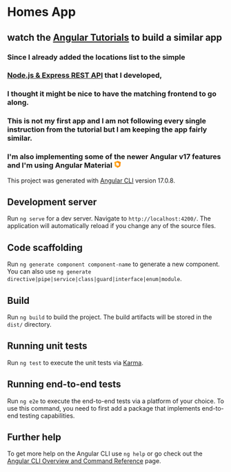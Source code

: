 # Homes App

## watch the [Angular Tutorials](https://angular.dev/tutorials/first-app) to build a similar app

### Since I already added the locations list to the simple 
### [Node.js & Express REST API](https://dummyrestapi.netlify.app/locations) that I developed,
### I thought it might be nice to have the matching frontend to go along.

### This is not my first app and I am not following every single instruction from the tutorial but I am keeping the app fairly similar.

### I'm also implementing some of the newer Angular v17 features and I'm using Angular Material ![ angular material logo ](/src/assets/images/icons/angular-material-16x16.png "Angular Material")

This project was generated with [Angular CLI](https://github.com/angular/angular-cli) version 17.0.8.

## Development server

Run `ng serve` for a dev server. Navigate to `http://localhost:4200/`. The application will automatically reload if you change any of the source files.

## Code scaffolding

Run `ng generate component component-name` to generate a new component. You can also use `ng generate directive|pipe|service|class|guard|interface|enum|module`.

## Build

Run `ng build` to build the project. The build artifacts will be stored in the `dist/` directory.

## Running unit tests

Run `ng test` to execute the unit tests via [Karma](https://karma-runner.github.io).

## Running end-to-end tests

Run `ng e2e` to execute the end-to-end tests via a platform of your choice. To use this command, you need to first add a package that implements end-to-end testing capabilities.

## Further help

To get more help on the Angular CLI use `ng help` or go check out the [Angular CLI Overview and Command Reference](https://angular.io/cli) page.

